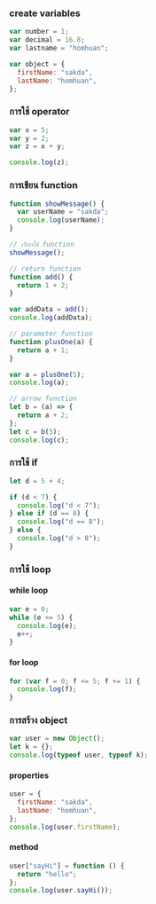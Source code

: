 ### create variables

```js
var number = 1;
var decimal = 16.8;
var lastname = "homhuan";

var object = {
  firstName: "sakda",
  lastName: "homhuan",
};
```

### การใช้ operator

```js
var x = 5;
var y = 2;
var z = x + y;

console.log(z);
```

### การเขียน function

```js
function showMessage() {
  var userName = "sakda";
  console.log(userName);
}

// เรียกใช้ function
showMessage();

// return function
function add() {
  return 1 + 2;
}

var addData = add();
console.log(addData);

// parameter function
function plusOne(a) {
  return a + 1;
}

var a = plusOne(5);
console.log(a);

// arrow function
let b = (a) => {
  return a + 2;
};
let c = b(5);
console.log(c);
```

### การใช้ if

```js
let d = 5 + 4;

if (d < 7) {
  console.log("d < 7");
} else if (d == 8) {
  console.log("d == 8");
} else {
  console.log("d > 8");
}
```

### การใช้ loop

#### while loop

```js
var e = 0;
while (e <= 5) {
  console.log(e);
  e++;
}
```

#### for loop

```js
for (var f = 0; f <= 5; f += 1) {
  console.log(f);
}
```

### การสร้าง object

```js
var user = new Object();
let k = {};
console.log(typeof user, typeof k);
```

#### properties

```js
user = {
  firstName: "sakda",
  lastName: "homhuan",
};
console.log(user.firstName);
```

#### method

```js
user["sayHi"] = function () {
  return "hello";
};
console.log(user.sayHi());
```
